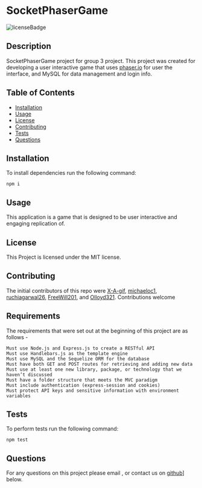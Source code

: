 # SocketPhaserGame
![licenseBadge](https://img.shields.io/badge/License-MIT-red)

## Description 

 SocketPhaserGame project for group 3 project. This project was created for developing a user interactive game that uses [phaser.io](https://phaser.io/) for user the interface, and MySQL for data management and login info. 

## Table of Contents

* [Installation](#installation) 
* [Usage](#usage)
* [License](#license) 
* [Contributing](#contributing) 
* [Tests](#tests)
* [Questions](#questions)

## Installation 

To install dependencies run the following command: 

```
npm i
```

## Usage 

This application is a game that is designed to be user interactive and engaging replication of.

## License 
  
This Project is licensed under the MIT license.

## Contributing

The initial contributors of this repo were [X-A-gif](https://github.com/X-A-gif), [michaeloc1](https://github.com/michaeloc1), [ruchiagarwal26](https://github.com/ruchiagarwal26), [FreeWill201](https://github.com/FreeWill201), and [Olloyd321](https://github.com/Olloyd321).
Contributions welcome

## Requirements 

The requirements that were set out at the beginning of this project are as follows - 
```
Must use Node.js and Express.js to create a RESTful API
Must use Handlebars.js as the template engine
Must use MySQL and the Sequelize ORM for the database
Must have both GET and POST routes for retrieving and adding new data
Must use at least one new library, package, or technology that we haven’t discussed
Must have a folder structure that meets the MVC paradigm
Must include authentication (express-session and cookies) 
Must protect API keys and sensitive information with environment variables
```


## Tests

To perform tests run the following command: 

```
npm test
```

## Questions

For any questions on this project please email , or contact us on [github](https://github.com//)] below.

